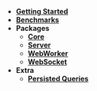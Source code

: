 - **[Getting Started](getting-started)**
- **[Benchmarks](benchmarks)**
- **Packages**
  - **[Core](core/)**
  - **[Server](server/)**
  - **[WebWorker](worker/)**
  - **[WebSocket](ws/)**
- **Extra**
  - **[Persisted Queries](persisted/)**